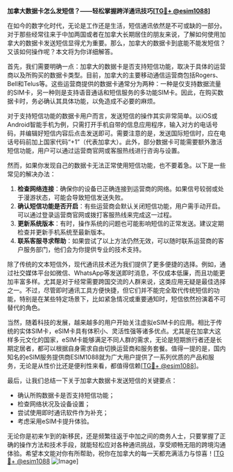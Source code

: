 **加拿大数据卡怎么发短信？——轻松掌握跨洋通讯技巧[[TG💪+ @esim1088](https://t.me/s/esim1088)]**

在如今的数字化时代，无论是工作还是生活，短信通讯依然是不可或缺的一部分。对于那些经常往来于中加两国或者在加拿大长期居住的朋友来说，了解如何使用加拿大的数据卡发送短信显得尤为重要。那么，加拿大的数据卡到底能不能发短信？又该如何操作呢？本文将为你详细解答。

首先，我们需要明确一点：加拿大的数据卡是否支持短信功能，取决于具体的运营商以及所购买的数据卡类型。目前，加拿大的主要移动通信运营商包括Rogers、Bell和Telus等。这些运营商提供的数据卡通常分为两种：一种是仅支持数据流量的SIM卡，另一种则是支持语音通话和短信服务的多功能SIM卡。因此，在购买数据卡时，务必确认其具体功能，以免造成不必要的麻烦。

对于支持短信功能的数据卡用户而言，发送短信的操作其实非常简单。以iOS或Android智能手机为例，只需打开手机自带的信息应用程序，输入对方的电话号码，并编辑好短信内容后点击发送即可。需要注意的是，发送国际短信时，应在电话号码前加上国家代码“+1”（代表加拿大）。此外，部分数据卡可能需要额外激活短信功能，用户可以通过运营商官网或客服热线进行咨询与设置。

然而，如果你发现自己的数据卡无法正常使用短信功能，也不要着急。以下是一些常见的解决办法：

1. **检查网络连接**：确保你的设备已正确连接到运营商的网络。如果信号较弱或处于漫游状态，可能会导致短信发送失败。
2. **确认短信功能是否开启**：有些运营商会默认关闭短信功能，用户需手动开启。可以通过登录运营商官网或拨打客服热线来完成这一过程。
3. **更新系统版本**：有时，操作系统的问题也可能影响短信的正常发送。建议定期检查并更新手机系统至最新版本。
4. **联系客服寻求帮助**：如果尝试了以上方法仍然无效，可以随时联系运营商的客户服务部门，他们会为你提供专业的技术支持。

除了传统的文本短信外，现代通讯技术还为我们提供了更多便捷的选择。例如，通过社交媒体平台如微信、WhatsApp等发送即时消息，不仅成本低廉，而且功能更加丰富多样。尤其是对于经常需要跨国交流的人群来说，这类应用无疑是最佳选择之一。不过，尽管即时通讯工具方便快捷，但它们并不能完全取代传统短信的功能，特别是在某些特定场景下，比如紧急情况或重要通知时，短信依然扮演着不可替代的角色。

当然，随着科技的发展，越来越多的用户开始关注虚拟eSIM卡的应用。相比于传统的实体SIM卡，eSIM卡具有体积小、灵活性强等诸多优点。尤其是在加拿大这样多元文化的国家，eSIM卡能够满足不同人群的需求，无论是短期旅行者还是长期定居者，都可以根据自身需求自由切换运营商和服务套餐。值得一提的是，国内知名的eSIM服务提供商ESIM1088就为广大用户提供了一系列优质的产品和服务，无论是从性价比还是便利性来看，都值得信赖[[TG💪+ @esim1088](https://t.me/s/esim1088)]。

最后，让我们总结一下关于加拿大数据卡发送短信的关键要点：
- 确认所购数据卡是否支持短信功能；
- 检查网络状况及设备设置；
- 尝试使用即时通讯软件作为补充；
- 考虑采用eSIM卡提升体验。

无论你是初来乍到的新移民，还是频繁往返于中加之间的商务人士，只要掌握了正确的操作方法和技术手段，就能轻松应对各种通讯挑战，享受顺畅无阻的跨境沟通体验。希望本文能对你有所帮助，祝你在加拿大的每一天都充满活力与惊喜！[[TG💪+ @esim1088](https://t.me/s/esim1088) ![Image](https://i.postimg.cc/4NQfJmqS/Snipaste-2025-05-13-00-14-12.png)]